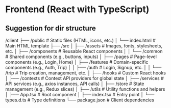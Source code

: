 # Frontend (React with TypeScript)

## Suggestion for dir structure 

/client
├── /public                  # Static files (HTML, icons, etc.)
│   └── index.html           # Main HTML template
├── /src
│   ├── /assets              # Images, fonts, stylesheets, etc.
│   ├── /components          # Reusable React components
│   │   └── /common          # Shared components (e.g., buttons, inputs)
│   ├── /pages               # Page-level components (e.g., Login, Home)
│   ├── /features            # Domain-specific components (e.g., Auth, Trip)
│   │   ├── /auth            # Login, Signup, etc.
│   │   └── /trip            # Trip creation, management, etc.
│   ├── /hooks               # Custom React hooks
│   ├── /contexts            # Context API providers for global state
│   ├── /services            # API services (e.g., axios instances, API calls)
│   ├── /store               # State management (e.g., Redux slices)
│   ├── /utils               # Utility functions and helpers
│   ├── App.tsx              # Root component
│   ├── index.tsx            # Entry point
│   └── types.d.ts           # Type definitions
└── package.json             # Client dependencies
